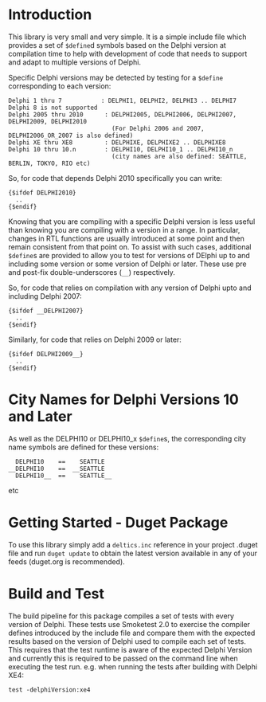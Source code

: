 # Introduction 
This library is very small and very simple.  It is a simple include file which provides a set of `$define`d symbols based on the Delphi version at compilation time to help with development of code that needs to support and adapt to multiple versions of Delphi.

Specific Delphi versions may be detected by testing for a `$define` corresponding to each version:

    Delphi 1 thru 7	          : DELPHI1, DELPHI2, DELPHI3 .. DELPHI7
    Delphi 8 is not supported
    Delphi 2005 thru 2010      : DELPHI2005, DELPHI2006, DELPHI2007, DELPHI2009, DELPHI2010
                                 (For Delphi 2006 and 2007, DELPHI2006_OR_2007 is also defined)
    Delphi XE thru XE8         : DELPHIXE, DELPHIXE2 .. DELPHIXE8
    Delphi 10 thru 10.n        : DELPHI10, DELPHI10_1 .. DELPHI10_n
                                 (city names are also defined: SEATTLE, BERLIN, TOKYO, RIO etc)

So, for code that depends Delphi 2010 specifically you can write:

    {$ifdef DELPHI2010}
      ..
    {$endif}

Knowing that you are compiling with a specific Delphi version is less useful than knowing you are compiling with a version in a range.  In particular, changes in RTL functions are usually introduced at some point and then remain consistent from that point on.  To assist with such cases, additional `$define`s are provided to allow you to test for versions of DElphi up to and including some version or some version of Delphi or later.  These use pre and post-fix double-underscores (`__`) respectively.

So, for code that relies on compilation with any version of Delphi upto and including Delphi 2007:

    {$ifdef __DELPHI2007}
      ..
    {$endif}

Similarly, for code that relies on Delphi 2009 or later:

    {$ifdef DELPHI2009__}
      ..
    {$endif}

# City Names for Delphi Versions 10 and Later

As well as the DELPHI10 or DELPHI10_x `$define`s, the corresponding city name symbols are defined for these versions:

      DELPHI10    ==    SEATTLE
    __DELPHI10    ==  __SEATTLE 
      DELPHI10__  ==    SEATTLE__

etc

# Getting Started - Duget Package
To use this library simply add a `deltics.inc` reference in your project .duget file and run `duget update` to obtain the latest version available in any of your feeds (duget.org is recommended).

# Build and Test
The build pipeline for this package compiles a set of tests with every version of Delphi.  These tests use Smoketest 2.0 to exercise the compiler defines introduced by the include file and compare them with the expected results based on the version of Delphi used to compile each set of tests.  This requires that the test runtime is aware of the expected Delphi Version and currently this is required to be passed on the command line when executing the test run.  e.g. when running the tests after building with Delphi XE4:

    test -delphiVersion:xe4
